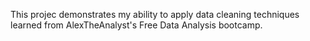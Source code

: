 This projec demonstrates my ability to apply data cleaning techniques learned from AlexTheAnalyst's Free Data Analysis bootcamp. 
